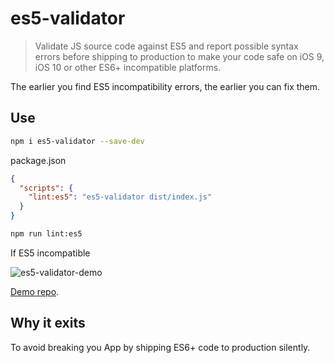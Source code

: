 # es5-validator

> Validate JS source code against ES5 and report possible syntax errors before shipping to production to make your code safe on iOS 9, iOS 10 or other ES6+ incompatible platforms.

The earlier you find ES5 incompatibility errors, the earlier you can fix them.

## Use

```sh
npm i es5-validator --save-dev
```

package.json

```json
{
  "scripts": {
    "lint:es5": "es5-validator dist/index.js"
  }
}
```

```sh
npm run lint:es5
```

If ES5 incompatible

![es5-validator-demo](https://raw.githubusercontent.com/legend80s/es5-validator/master/es5-validator-demo.jpg)

[Demo repo](https://github.com/legend80s/es5-validator-demo).

## Why it exits

To avoid breaking you App by shipping ES6+ code to production silently.
